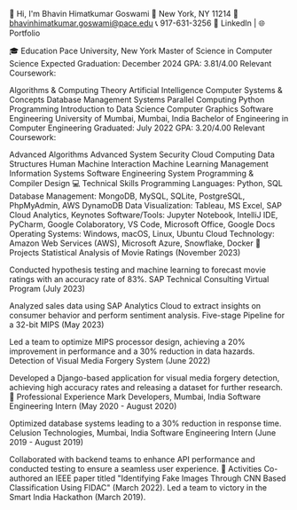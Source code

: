 👋 Hi, I'm Bhavin Himatkumar Goswami
📍 New York, NY 11214
📧 bhavinhimatkumar.goswami@pace.edu
📞 917-631-3256
🔗 LinkedIn | 🌐 Portfolio

🎓 Education
Pace University, New York
Master of Science in Computer Science
Expected Graduation: December 2024
GPA: 3.81/4.00
Relevant Coursework:

Algorithms & Computing Theory
Artificial Intelligence
Computer Systems & Concepts
Database Management Systems
Parallel Computing
Python Programming
Introduction to Data Science
Computer Graphics
Software Engineering
University of Mumbai, Mumbai, India
Bachelor of Engineering in Computer Engineering
Graduated: July 2022
GPA: 3.20/4.00
Relevant Coursework:

Advanced Algorithms
Advanced System Security
Cloud Computing
Data Structures
Human Machine Interaction
Machine Learning
Management Information Systems
Software Engineering
System Programming & Compiler Design
💻 Technical Skills
Programming Languages: Python, SQL
Database Management: MongoDB, MySQL, SQLite, PostgreSQL, PhpMyAdmin, AWS DynamoDB
Data Visualization: Tableau, MS Excel, SAP Cloud Analytics, Keynotes
Software/Tools: Jupyter Notebook, IntelliJ IDE, PyCharm, Google Colaboratory, VS Code, Microsoft Office, Google Docs
Operating Systems: Windows, macOS, Linux, Ubuntu
Cloud Technology: Amazon Web Services (AWS), Microsoft Azure, Snowflake, Docker
🚀 Projects
Statistical Analysis of Movie Ratings (November 2023)

Conducted hypothesis testing and machine learning to forecast movie ratings with an accuracy rate of 83%.
SAP Technical Consulting Virtual Program (July 2023)

Analyzed sales data using SAP Analytics Cloud to extract insights on consumer behavior and perform sentiment analysis.
Five-stage Pipeline for a 32-bit MIPS (May 2023)

Led a team to optimize MIPS processor design, achieving a 20% improvement in performance and a 30% reduction in data hazards.
Detection of Visual Media Forgery System (June 2022)

Developed a Django-based application for visual media forgery detection, achieving high accuracy rates and releasing a dataset for further research.
💼 Professional Experience
Mark Developers, Mumbai, India
Software Engineering Intern (May 2020 - August 2020)

Optimized database systems leading to a 30% reduction in response time.
Celusion Technologies, Mumbai, India
Software Engineering Intern (June 2019 - August 2019)

Collaborated with backend teams to enhance API performance and conducted testing to ensure a seamless user experience.
🌟 Activities
Co-authored an IEEE paper titled "Identifying Fake Images Through CNN Based Classification Using FIDAC" (March 2022).
Led a team to victory in the Smart India Hackathon (March 2019).
